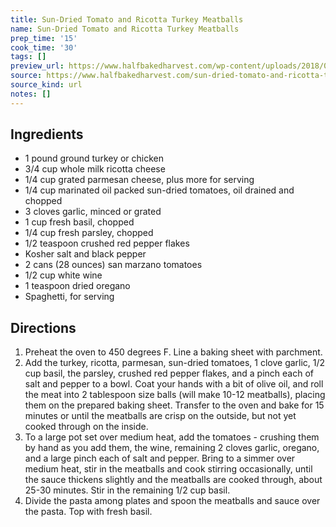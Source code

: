 ```yaml
---
title: Sun-Dried Tomato and Ricotta Turkey Meatballs
name: Sun-Dried Tomato and Ricotta Turkey Meatballs
prep_time: '15'
cook_time: '30'
tags: []
preview_url: https://www.halfbakedharvest.com/wp-content/uploads/2018/03/Sun-Dried-Tomato-and-Ricotta-Turkey-Meatballs-10-700x467.jpg
source: https://www.halfbakedharvest.com/sun-dried-tomato-and-ricotta-turkey-meatballs/
source_kind: url
notes: []
---
```


## Ingredients
- 1 pound ground turkey or chicken
- 3/4 cup whole milk ricotta cheese
- 1/4 cup grated parmesan cheese, plus more for serving
- 1/4 cup marinated oil packed sun-dried tomatoes, oil drained and chopped
- 3 cloves garlic, minced or grated
- 1 cup fresh basil, chopped
- 1/4 cup fresh parsley, chopped
- 1/2 teaspoon crushed red pepper flakes
- Kosher salt and black pepper
- 2 cans (28 ounces) san marzano tomatoes
- 1/2 cup white wine
- 1 teaspoon dried oregano
- Spaghetti, for serving


## Directions
1. Preheat the oven to 450 degrees F. Line a baking sheet with parchment.
2. Add the turkey, ricotta, parmesan, sun-dried tomatoes, 1 clove garlic, 1/2 cup basil, the parsley, crushed red pepper flakes, and a pinch each of salt and pepper to a bowl. Coat your hands with a bit of olive oil, and roll the meat into 2 tablespoon size balls (will make 10-12 meatballs), placing them on the prepared baking sheet. Transfer to the oven and bake for 15 minutes or until the meatballs are crisp on the outside, but not yet cooked through on the inside.
3. To a large pot set over medium heat, add the tomatoes - crushing them by hand as you add them, the wine, remaining 2 cloves garlic, oregano, and a large pinch each of salt and pepper. Bring to a simmer over medium heat, stir in the meatballs and cook stirring occasionally, until the sauce thickens slightly and the meatballs are cooked through, about 25-30 minutes. Stir in the remaining 1/2 cup basil.
4. Divide the pasta among plates and spoon the meatballs and sauce over the pasta. Top with fresh basil.
